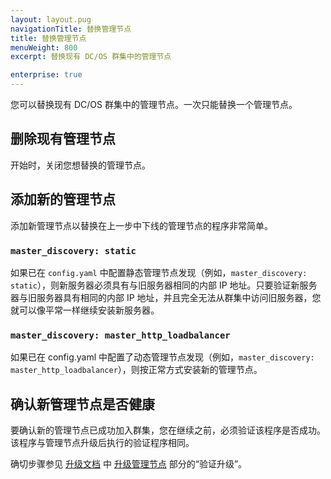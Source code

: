 ```yaml
---
layout: layout.pug
navigationTitle: 替换管理节点
title: 替换管理节点
menuWeight: 800
excerpt: 替换现有 DC/OS 群集中的管理节点

enterprise: true
---
```


<!-- This source repo for this topic is https://github.com/mesosphere/dcos-docs-site -->


您可以替换现有 DC/OS 群集中的管理节点。一次只能替换一个管理节点。

## 删除现有管理节点

开始时，关闭您想替换的管理节点。

## 添加新的管理节点

添加新管理节点以替换在上一步中下线的管理节点的程序非常简单。

### `master_discovery: static`

如果已在 `config.yaml` 中配置静态管理节点发现（例如，`master_discovery: static`），则新服务器必须具有与旧服务器相同的内部 IP 地址。只要验证新服务器与旧服务器具有相同的内部 IP 地址，并且完全无法从群集中访问旧服务器，您就可以像平常一样继续安装新服务器。

### `master_discovery: master_http_loadbalancer`

如果已在 config.yaml 中配置了动态管理节点发现（例如，`master_discovery: master_http_loadbalancer`），则按正常方式安装新的管理节点。

## 确认新管理节点是否健康

要确认新的管理节点已成功加入群集，您在继续之前，必须验证该程序是否成功。该程序与管理节点升级后执行的验证程序相同。

确切步骤参见 [升级文档](/cn/1.12/installing/production/upgrading/) 中 [升级管理节点](/cn/1.12/installing/production/upgrading/#dcos-masters) 部分的“验证升级”。
